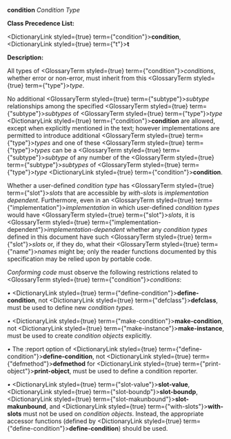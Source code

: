 **condition** *Condition Type* 



**Class Precedence List:** 



<DictionaryLink styled={true} term={"condition"}><b>condition</b></DictionaryLink>, <DictionaryLink styled={true} term={"t"}><b>t</b></DictionaryLink> 



**Description:** 



All types of <GlossaryTerm styled={true} term={"condition"}><i>conditions</i></GlossaryTerm>, whether error or non-error, must inherit from this <GlossaryTerm styled={true} term={"type"}><i>type</i></GlossaryTerm>. 



No additional <GlossaryTerm styled={true} term={"subtype"}><i>subtype</i></GlossaryTerm> relationships among the specified <GlossaryTerm styled={true} term={"subtype"}><i>subtypes</i></GlossaryTerm> of <GlossaryTerm styled={true} term={"type"}><i>type</i></GlossaryTerm> <DictionaryLink styled={true} term={"condition"}><b>condition</b></DictionaryLink> are allowed, except when explicitly mentioned in the text; however implementations are permitted to introduce additional <GlossaryTerm styled={true} term={"type"}><i>types</i></GlossaryTerm> and one of these <GlossaryTerm styled={true} term={"type"}><i>types</i></GlossaryTerm> can be a <GlossaryTerm styled={true} term={"subtype"}><i>subtype</i></GlossaryTerm> of any number of the <GlossaryTerm styled={true} term={"subtype"}><i>subtypes</i></GlossaryTerm> of <GlossaryTerm styled={true} term={"type"}><i>type</i></GlossaryTerm> <DictionaryLink styled={true} term={"condition"}><b>condition</b></DictionaryLink>. 



Whether a user-defined *condition type* has <GlossaryTerm styled={true} term={"slot"}><i>slots</i></GlossaryTerm> that are accessible by *with-slots* is *implementation dependent*. Furthermore, even in an <GlossaryTerm styled={true} term={"implementation"}><i>implementation</i></GlossaryTerm> in which user-defined *condition types* would have <GlossaryTerm styled={true} term={"slot"}><i>slots</i></GlossaryTerm>, it is <GlossaryTerm styled={true} term={"implementation-dependent"}><i>implementation-dependent</i></GlossaryTerm> whether any *condition types* defined in this document have such <GlossaryTerm styled={true} term={"slot"}><i>slots</i></GlossaryTerm> or, if they do, what their <GlossaryTerm styled={true} term={"name"}><i>names</i></GlossaryTerm> might be; only the reader functions documented by this specification may be relied upon by portable code. 



*Conforming code* must observe the following restrictions related to <GlossaryTerm styled={true} term={"condition"}><i>conditions</i></GlossaryTerm>: 



*•* <DictionaryLink styled={true} term={"define-condition"}><b>define-condition</b></DictionaryLink>, not <DictionaryLink styled={true} term={"defclass"}><b>defclass</b></DictionaryLink>, must be used to define new *condition types*. 



*•* <DictionaryLink styled={true} term={"make-condition"}><b>make-condition</b></DictionaryLink>, not <DictionaryLink styled={true} term={"make-instance"}><b>make-instance</b></DictionaryLink>, must be used to create *condition objects* explicitly. 



*•* The :report option of <DictionaryLink styled={true} term={"define-condition"}><b>define-condition</b></DictionaryLink>, not <DictionaryLink styled={true} term={"defmethod"}><b>defmethod</b></DictionaryLink> for <DictionaryLink styled={true} term={"print-object"}><b>print-object</b></DictionaryLink>, must be used to define a condition reporter. 



*•* <DictionaryLink styled={true} term={"slot-value"}><b>slot-value</b></DictionaryLink>, <DictionaryLink styled={true} term={"slot-boundp"}><b>slot-boundp</b></DictionaryLink>, <DictionaryLink styled={true} term={"slot-makunbound"}><b>slot-makunbound</b></DictionaryLink>, and <DictionaryLink styled={true} term={"with-slots"}><b>with-slots</b></DictionaryLink> must not be used on *condition objects*. Instead, the appropriate accessor functions (defined by <DictionaryLink styled={true} term={"define-condition"}><b>define-condition</b></DictionaryLink>) should be used. 



